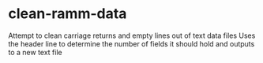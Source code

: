 # clean-ramm-data

Attempt to clean carriage returns and empty lines out of text data files
Uses the header line to determine the number of fields it should hold and outputs to a new text file

